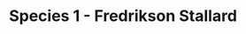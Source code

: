 ---
title: Species 1 - Fredrikson Stallard
layout: entry
presentation: side-by-side
object:
  - id: ptl-24660
order: 451
menu: false
---